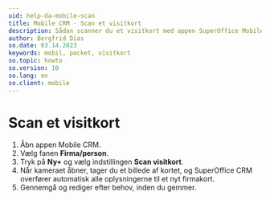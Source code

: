 ```yaml
---
uid: help-da-mobile-scan
title: Mobile CRM - Scan et visitkort
description: Sådan scanner du et visitkort med appen SuperOffice Mobile CRM.
author: Bergfrid Dias
so.date: 03.14.2023
keywords: mobil, pocket, visitkort
so.topic: howto
so.version: 10
so.lang: en
so.client: mobile
---
```


# Scan et visitkort

1. Åbn appen Mobile CRM.
1. Vælg fanen **Firma/person**.
1. Tryk på **Ny+** og vælg indstillingen **Scan visitkort**.
1. Når kameraet åbner, tager du et billede af kortet, og SuperOffice CRM overfører automatisk alle oplysningerne til et nyt firmakort.
1. Gennemgå og rediger efter behov, inden du gemmer.

<!-- Referenced links -->

<!-- Referenced images -->
